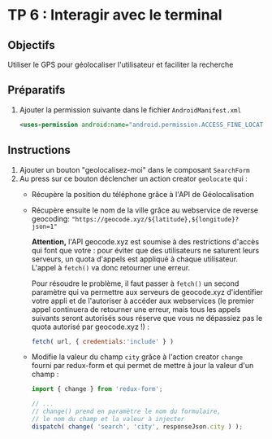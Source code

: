# TP 6 : Interagir avec le terminal

## Objectifs
Utiliser le GPS pour géolocaliser l'utilisateur et faciliter la recherche

## Préparatifs
1. Ajouter la permission suivante dans le fichier `AndroidManifest.xml`
    ```xml
    <uses-permission android:name="android.permission.ACCESS_FINE_LOCATION" />
    ```

## Instructions
1. Ajouter un bouton "geolocalisez-moi" dans le composant `SearchForm`
2. Au press sur ce bouton déclencher un action creator `geolocate` qui :
    + Récupère la position du téléphone grâce à l'API de Géolocalisation
    + Récupère ensuite le nom de la ville grâce au webservice de reverse geocoding:  `"https://geocode.xyz/${latitude},${longitude}?json=1"`

		**Attention,** l'API geocode.xyz est soumise à des restrictions d'accès qui font que votre : pour éviter que des utilisateurs ne saturent leurs serveurs, un quota d'appels est appliqué à chaque utilisateur. L'appel à `fetch()` va donc retourner une erreur.

		Pour résoudre le problème, il faut passer à `fetch()` un second paramètre qui va permettre aux serveurs de geocode.xyz d'identifier votre appli et de l'autoriser à accéder aux webservices (le premier appel continuera de retourner une erreur, mais tous les appels suivants seront autorisés sous réserve que vous ne dépassiez pas le quota autorisé par geocode.xyz !) :

		```js
		fetch( url, { credentials:'include' } )
		```
    + Modifie la valeur du champ `city` grâce à l'action creator `change` fourni par redux-form et qui permet de mettre à jour la valeur d'un champ :
        ```js
        import { change } from 'redux-form';

        // ...
		// change() prend en paramètre le nom du formulaire,
		// le nom du champ et la valeur à injecter
        dispatch( change( 'search', 'city', responseJson.city ) );
        ```